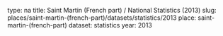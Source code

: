 type: na
title: Saint Martin (French part) / National Statistics (2013)
slug: places/saint-martin-(french-part)/datasets/statistics/2013
place: saint-martin-(french-part)
dataset: statistics
year: 2013
